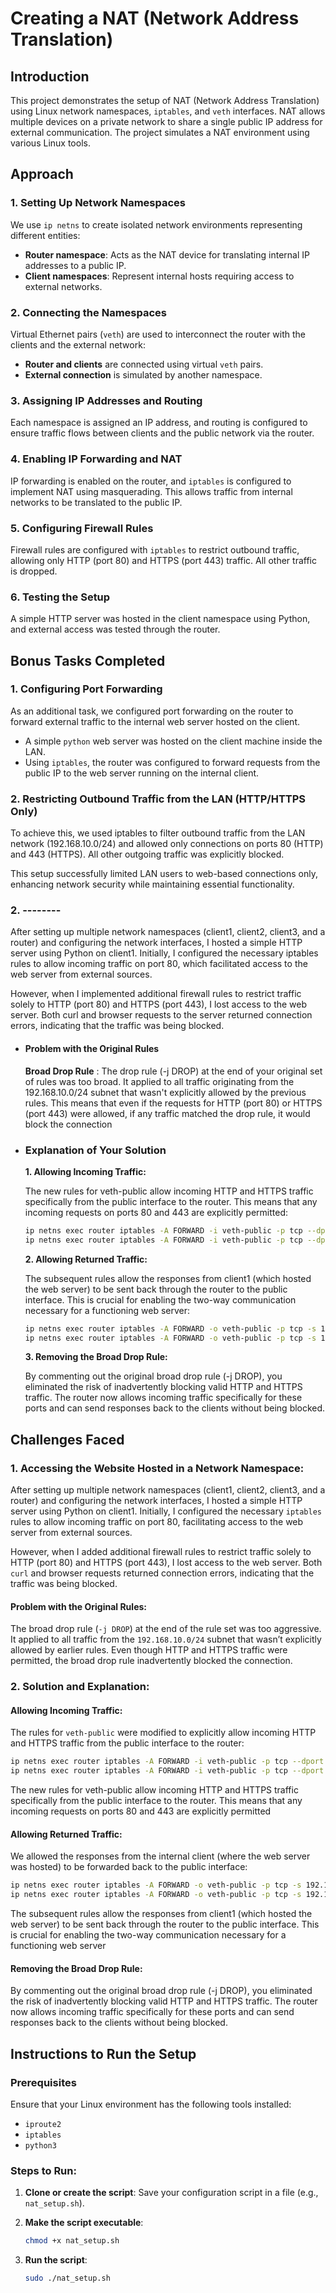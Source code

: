 # Creating a NAT (Network Address Translation)

## Introduction
This project demonstrates the setup of NAT (Network Address Translation) using Linux network namespaces, `iptables`, and `veth` interfaces. NAT allows multiple devices on a private network to share a single public IP address for external communication. The project simulates a NAT environment using various Linux tools.

## Approach
### 1. Setting Up Network Namespaces
We use `ip netns` to create isolated network environments representing different entities:

- **Router namespace**: Acts as the NAT device for translating internal IP addresses to a public IP.
- **Client namespaces**: Represent internal hosts requiring access to external networks.

### 2. Connecting the Namespaces
Virtual Ethernet pairs (`veth`) are used to interconnect the router with the clients and the external network:

- **Router and clients** are connected using virtual `veth` pairs.
- **External connection** is simulated by another namespace.

### 3. Assigning IP Addresses and Routing
Each namespace is assigned an IP address, and routing is configured to ensure traffic flows between clients and the public network via the router.

### 4. Enabling IP Forwarding and NAT
IP forwarding is enabled on the router, and `iptables` is configured to implement NAT using masquerading. This allows traffic from internal networks to be translated to the public IP.

### 5. Configuring Firewall Rules
Firewall rules are configured with `iptables` to restrict outbound traffic, allowing only HTTP (port 80) and HTTPS (port 443) traffic. All other traffic is dropped.

### 6. Testing the Setup
A simple HTTP server was hosted in the client namespace using Python, and external access was tested through the router.

## Bonus Tasks Completed

### 1. Configuring Port Forwarding
As an additional task, we configured port forwarding on the router to forward external traffic to the internal web server hosted on the client.


- A simple `python` web server  was hosted on the client machine inside the LAN.
- Using `iptables`, the router was configured to forward requests from the public IP to the web server running on the internal client.

### 2. Restricting Outbound Traffic from the LAN (HTTP/HTTPS Only)
To achieve this, we used iptables to filter outbound traffic from the LAN network (192.168.10.0/24) and allowed only connections on ports 80 (HTTP) and 443 (HTTPS). All other outgoing traffic was explicitly blocked.

This setup successfully limited LAN users to web-based connections only, enhancing network security while maintaining essential functionality.
### 2. --------
After setting up multiple network namespaces (client1, client2, client3, and a router) and configuring the network interfaces, I hosted a simple HTTP server using Python on client1. Initially, I configured the necessary iptables rules to allow incoming traffic on port 80, which facilitated access to the web server from external sources.

However, when I implemented additional firewall rules to restrict traffic solely to HTTP (port 80) and HTTPS (port 443), I lost access to the web server. Both curl and browser requests to the server returned connection errors, indicating that the traffic was being blocked.

- #### **Problem with the Original Rules**
   **Broad Drop Rule** : The drop rule (-j DROP) at the end of your original set of rules was too broad. It applied to all traffic originating from the 192.168.10.0/24 subnet that wasn't explicitly allowed by the previous rules. This means that even if the requests for HTTP (port 80) or HTTPS (port 443) were allowed, if any traffic matched the drop rule, it would block the connection

- ### **Explanation of Your Solution**
    **1. Allowing Incoming Traffic:**

    The new rules for veth-public allow incoming HTTP and HTTPS traffic specifically from the public interface to the router. This means that any incoming requests on ports 80 and 443 are explicitly permitted:

    ```bash
    ip netns exec router iptables -A FORWARD -i veth-public -p tcp --dport 80 -j ACCEPT
    ip netns exec router iptables -A FORWARD -i veth-public -p tcp --dport 443 -j ACCEPT
    ```
    **2. Allowing Returned Traffic:**

    The subsequent rules allow the responses from client1 (which hosted the web server) to be sent back through the router to the public interface. This is crucial for enabling the two-way communication necessary for a functioning web server:
    ```bash
    ip netns exec router iptables -A FORWARD -o veth-public -p tcp -s 192.168.10.0/24 --sport 80 -j ACCEPT
    ip netns exec router iptables -A FORWARD -o veth-public -p tcp -s 192.168.10.0/24 --sport 443 -j ACCEPT
    ```
    **3. Removing the Broad Drop Rule:**

    By commenting out the original broad drop rule (-j DROP), you eliminated the risk of inadvertently blocking valid HTTP and HTTPS traffic. The router now allows incoming traffic specifically for these ports and can send responses back to the clients without being blocked.

## Challenges Faced
### 1. Accessing the Website Hosted in a Network Namespace:
After setting up multiple network namespaces (client1, client2, client3, and a router) and configuring the network interfaces, I hosted a simple HTTP server using Python on client1. Initially, I configured the necessary `iptables` rules to allow incoming traffic on port 80, facilitating access to the web server from external sources.

However, when I added additional firewall rules to restrict traffic solely to HTTP (port 80) and HTTPS (port 443), I lost access to the web server. Both `curl` and browser requests returned connection errors, indicating that the traffic was being blocked.

#### Problem with the Original Rules:
The broad drop rule (`-j DROP`) at the end of the rule set was too aggressive. It applied to all traffic from the `192.168.10.0/24` subnet that wasn’t explicitly allowed by earlier rules. Even though HTTP and HTTPS traffic were permitted, the broad drop rule inadvertently blocked the connection.

### 2. Solution and Explanation:

#### Allowing Incoming Traffic:
The rules for `veth-public` were modified to explicitly allow incoming HTTP and HTTPS traffic from the public interface to the router:

```bash
ip netns exec router iptables -A FORWARD -i veth-public -p tcp --dport 80 -j ACCEPT
ip netns exec router iptables -A FORWARD -i veth-public -p tcp --dport 443 -j ACCEPT
```
The new rules for veth-public allow incoming HTTP and HTTPS traffic specifically from the public interface to the router. This means that any incoming requests on ports 80 and 443 are explicitly permitted

#### Allowing Returned Traffic:
We allowed the responses from the internal client (where the web server was hosted) to be forwarded back to the public interface:

```bash
ip netns exec router iptables -A FORWARD -o veth-public -p tcp -s 192.168.10.0/24 --sport 80 -j ACCEPT
ip netns exec router iptables -A FORWARD -o veth-public -p tcp -s 192.168.10.0/24 --sport 443 -j ACCEPT

```

The subsequent rules allow the responses from client1 (which hosted the web server) to be sent back through the router to the public interface. This is crucial for enabling the two-way communication necessary for a functioning web server

#### Removing the Broad Drop Rule:
By commenting out the original broad drop rule (-j DROP), you eliminated the risk of inadvertently blocking valid HTTP and HTTPS traffic. The router now allows incoming traffic specifically for these ports and can send responses back to the clients without being blocked.




## Instructions to Run the Setup
### Prerequisites
Ensure that your Linux environment has the following tools installed:
- `iproute2`
- `iptables`
- `python3`


### Steps to Run:

1. **Clone or create the script**: Save your configuration script in a file (e.g., `nat_setup.sh`).

2. **Make the script executable**:
   ```bash
   chmod +x nat_setup.sh
   ```
3. **Run the script**:
   ```bash
   sudo ./nat_setup.sh
   ```



